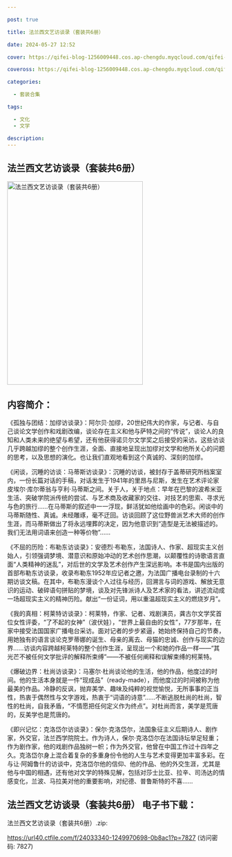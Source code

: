 ```yaml
---

post: true

title: 法兰西文艺访谈录（套装共6册）

date: 2024-05-27 12:52

cover: https://qifei-blog-1256009448.cos.ap-chengdu.myqcloud.com/qifei-blog/66040c6d9f345e8d03a9b6f4.jpg

coveross: https://qifei-blog-1256009448.cos.ap-chengdu.myqcloud.com/qifei-blog/66040c6d9f345e8d03a9b6f4.jpg

categories:

  - 套装合集

tags:

  - 文化
  - 文学

description:
---
```


## 法兰西文艺访谈录（套装共6册）
<img alt="法兰西文艺访谈录（套装共6册） " class="aligncenter loading" data-was-processed="true" decoding="async" fetchpriority="high" height="471" src="https://qifei-blog-1256009448.cos.ap-chengdu.myqcloud.com/qifei-blog/66040c6d9f345e8d03a9b6f4.jpg " style="cursor: zoom-in;" width="314"/>

## 内容简介：

《孤独与团结：加缪访谈录》：阿尔贝·加缪，20世纪伟大的作家，与记者、与自己谈论文学创作和戏剧改编，谈论存在主义和他与萨特之间的“传说”，谈论人的良知和人类未来的绝望与希望，还有他获得诺贝尔文学奖之后接受的采访。这些访谈几乎跨越加缪的整个创作生涯，全面、直接地呈现出加缪对文学和他所关心的问题的思考，以及思想的演化。也让我们直观地看到这个真诚的、深刻的加缪。

《闲谈，沉睡的访谈：马蒂斯访谈录》：沉睡的访谈，被封存于盖蒂研究所档案室内，一份长篇对话的手稿，对话发生于1941年的里昂与尼斯，发生在艺术评论家皮埃尔·库尔蒂翁与亨利·马蒂斯之间。关于人，关于地点：早年在巴黎的波希米亚生活、突破学院派传统的尝试、与艺术商及收藏家的交往、对技艺的思索、寻求光与色的旅行……在马蒂斯的叙述中一一浮现，鲜活犹如他绘画中的色彩。闲谈中的马蒂斯随性、真诚。未经雕琢，毫不迂回。访谈回顾了这位野兽派艺术大师的创作生涯，而马蒂斯做出了将永远埋葬的决定，因为他意识到“造型是无法被描述的。我们无法用词语来创造一种等价物”……

《不屈的历险：布勒东访谈录》：安德烈·布勒东，法国诗人、作家、超现实主义创始人，引领强调梦境、潜意识和原始冲动的艺术创作思潮，以颠覆性的诗歌语言直面“人类精神的迷乱”，对后世的文学及艺术创作产生深远影响。本书是国内出版的首部布勒东访谈录，收录布勒东1952年应记者之邀，为法国广播电台录制的十六期访谈文稿。在其中，布勒东漫谈个人过往与经历，回溯言与词的游戏、解放无意识的运动、破碎语句拼贴的梦境，谈及对先锋派诗人及艺术家的看法，讲述流动成一场超现实主义的精神历险。献出“一份证词，用以重温超现实主义的燃烧岁月”。

《我的真相：柯莱特访谈录》：柯莱特，作家、记者、戏剧演员，龚古尔文学奖首位女性评委，“了不起的女神”（波伏娃），“世界上最自由的女性”，77岁那年，在家中接受法国国家广播电台采访。面对记者的步步紧逼，她始终保持自己的节奏，用她独有的语言谈论克罗蒂娜的诞生、母亲的离去、母猫的忠诚、创作与现实的边界……访谈内容跨越柯莱特的整个创作生涯，呈现出一个和她的作品一样——“其光芒不被任何文学批评的解释所束缚”——不被任何阐释和误解束缚的柯莱特。

《爆破边界：杜尚访谈录》：马塞尔·杜尚谈论他的生活，他的作品，他度过的时间。他的生活本身就是一件“现成品”（ready-made），而他度过的时间被称为他最美的作品。冷静的反讽，抛弃美学、趣味及纯粹的视觉愉悦，无所事事的正当性，热衷于偶然性与文字游戏，热衷于“词语的诗意”……不断逃脱杜尚的杜尚，智性的杜尚，自我矛盾，“不情愿把任何定义作为终点”。对杜尚而言，美学是荒唐的，反美学也是荒唐的。

《即兴记忆：克洛岱尔访谈录》：保尔·克洛岱尔，法国象征主义后期诗人、剧作家，外交官，法兰西学院院士。作为诗人，保尔·克洛岱尔在法国诗坛举足轻重；作为剧作家，他的戏剧作品独树一帜；作为外交官，他曾在中国工作过十四年之久。克洛岱尔身上混合着复杂的多重身份令他的人生与艺术变得更加丰富多彩。在与让·阿姆鲁什的访谈中，克洛岱尔他的信仰、他的作品、他的外交生涯，尤其是他与中国的相遇，还有他对文学的特殊见解，包括对莎士比亚、拉辛、司汤达的情感变化，兰波、马拉美对他的重要影响，对纪德、普鲁斯特的不喜……

## 法兰西文艺访谈录（套装共6册） 电子书下载：



法兰西文艺访谈录（套装共6册）.zip: 

https://url40.ctfile.com/f/24033340-1249970698-0b8ac1?p=7827 (访问密码: 7827)
